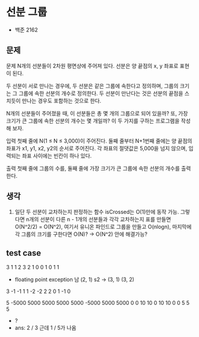# 선분 그룹
- 백준 2162

## 문제
문제
N개의 선분들이 2차원 평면상에 주어져 있다. 선분은 양 끝점의 x, y 좌표로 표현이 된다.

두 선분이 서로 만나는 경우에, 두 선분은 같은 그룹에 속한다고 정의하며, 그룹의 크기는 그 그룹에 속한 선분의 개수로 정의한다. 두 선분이 만난다는 것은 선분의 끝점을 스치듯이 만나는 경우도 포함하는 것으로 한다.

N개의 선분들이 주어졌을 때, 이 선분들은 총 몇 개의 그룹으로 되어 있을까? 또, 가장 크기가 큰 그룹에 속한 선분의 개수는 몇 개일까? 이 두 가지를 구하는 프로그램을 작성해 보자.

입력
첫째 줄에 N(1 ≤ N ≤ 3,000)이 주어진다. 둘째 줄부터 N+1번째 줄에는 양 끝점의 좌표가 x1, y1, x2, y2의 순서로 주어진다. 각 좌표의 절댓값은 5,000을 넘지 않으며, 입력되는 좌표 사이에는 빈칸이 하나 있다.

출력
첫째 줄에 그룹의 수를, 둘째 줄에 가장 크기가 큰 그룹에 속한 선분의 개수를 출력한다.

## 생각
1. 일단 두 선분이 교차하는지 판정하는 함수 isCrossed는 O(1)만에 동작 가능. 그렇다면 n개의 선분이 다른 n - 1개의 선분들과 각각 교차하는지 표를 만들면 O(N^2/2) = O(N^2), 여기서 유니온 파인드로 그룹을 만들고 O(nlogn), 마지막에 각 그룹의 크기를 구한다면 O(N)? -> O(N^2) 안에 해결가능?

## test case
3
1 1 2 3
2 1 0 0
1 0 1 1
- floating point exception 남
(2, 1)
s2 -> 
(3, 1) (3, 2)


3
-1 -1 1 1
-2 -2 2 2
0 1 -1 0


5
-5000 5000 5000 5000
5000 -5000 5000 5000
0 0 10 10
0 10 10 0
0 5 5 5
- ?
- ans: 2 / 3 근데 1 / 5가 나옴 
